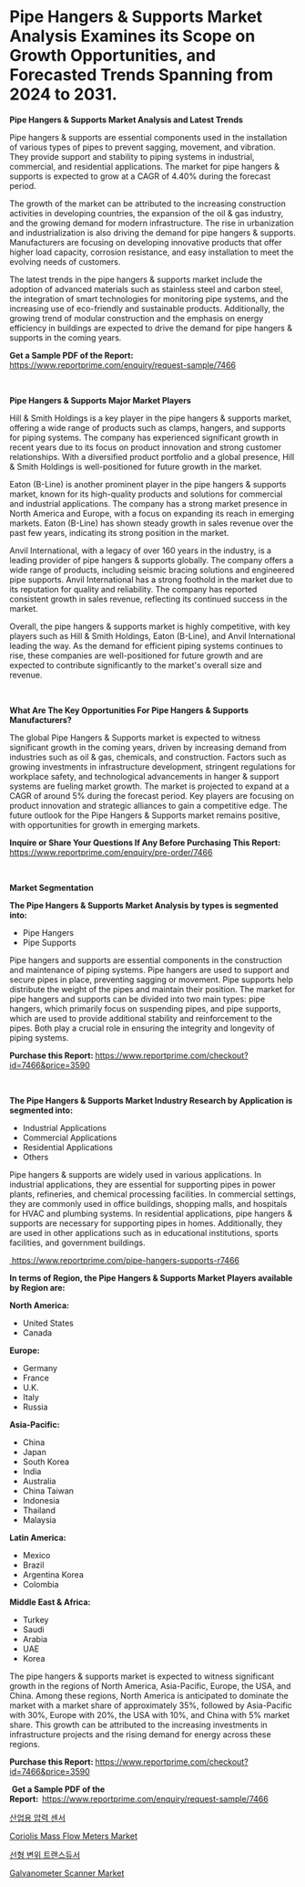 <p><h1>Pipe Hangers & Supports Market Analysis Examines its Scope on Growth Opportunities, and Forecasted Trends Spanning from 2024 to 2031.</h1></p><p><strong>Pipe Hangers & Supports Market Analysis and Latest Trends</strong></p>
<p><p>Pipe hangers & supports are essential components used in the installation of various types of pipes to prevent sagging, movement, and vibration. They provide support and stability to piping systems in industrial, commercial, and residential applications. The market for pipe hangers & supports is expected to grow at a CAGR of 4.40% during the forecast period. </p><p>The growth of the market can be attributed to the increasing construction activities in developing countries, the expansion of the oil & gas industry, and the growing demand for modern infrastructure. The rise in urbanization and industrialization is also driving the demand for pipe hangers & supports. Manufacturers are focusing on developing innovative products that offer higher load capacity, corrosion resistance, and easy installation to meet the evolving needs of customers.</p><p>The latest trends in the pipe hangers & supports market include the adoption of advanced materials such as stainless steel and carbon steel, the integration of smart technologies for monitoring pipe systems, and the increasing use of eco-friendly and sustainable products. Additionally, the growing trend of modular construction and the emphasis on energy efficiency in buildings are expected to drive the demand for pipe hangers & supports in the coming years.</p></p>
<p><strong>Get a Sample PDF of the Report:&nbsp;</strong> <a href="https://www.reportprime.com/enquiry/request-sample/7466">https://www.reportprime.com/enquiry/request-sample/7466</a></p>
<p>&nbsp;</p>
<p><strong>Pipe Hangers & Supports Major Market Players</strong></p>
<p><p>Hill & Smith Holdings is a key player in the pipe hangers & supports market, offering a wide range of products such as clamps, hangers, and supports for piping systems. The company has experienced significant growth in recent years due to its focus on product innovation and strong customer relationships. With a diversified product portfolio and a global presence, Hill & Smith Holdings is well-positioned for future growth in the market.</p><p>Eaton (B-Line) is another prominent player in the pipe hangers & supports market, known for its high-quality products and solutions for commercial and industrial applications. The company has a strong market presence in North America and Europe, with a focus on expanding its reach in emerging markets. Eaton (B-Line) has shown steady growth in sales revenue over the past few years, indicating its strong position in the market.</p><p>Anvil International, with a legacy of over 160 years in the industry, is a leading provider of pipe hangers & supports globally. The company offers a wide range of products, including seismic bracing solutions and engineered pipe supports. Anvil International has a strong foothold in the market due to its reputation for quality and reliability. The company has reported consistent growth in sales revenue, reflecting its continued success in the market.</p><p>Overall, the pipe hangers & supports market is highly competitive, with key players such as Hill & Smith Holdings, Eaton (B-Line), and Anvil International leading the way. As the demand for efficient piping systems continues to rise, these companies are well-positioned for future growth and are expected to contribute significantly to the market's overall size and revenue.</p></p>
<p>&nbsp;</p>
<p><strong>What Are The Key Opportunities For Pipe Hangers & Supports Manufacturers?</strong></p>
<p><p>The global Pipe Hangers & Supports market is expected to witness significant growth in the coming years, driven by increasing demand from industries such as oil & gas, chemicals, and construction. Factors such as growing investments in infrastructure development, stringent regulations for workplace safety, and technological advancements in hanger & support systems are fueling market growth. The market is projected to expand at a CAGR of around 5% during the forecast period. Key players are focusing on product innovation and strategic alliances to gain a competitive edge. The future outlook for the Pipe Hangers & Supports market remains positive, with opportunities for growth in emerging markets.</p></p>
<p><strong>Inquire or Share Your Questions If Any Before Purchasing This Report:</strong> <a href="https://www.reportprime.com/enquiry/pre-order/7466">https://www.reportprime.com/enquiry/pre-order/7466</a></p>
<p>&nbsp;</p>
<p><strong>Market Segmentation</strong></p>
<p><strong>The Pipe Hangers & Supports Market Analysis by types is segmented into:</strong></p>
<p><ul><li>Pipe Hangers</li><li>Pipe Supports</li></ul></p>
<p><p>Pipe hangers and supports are essential components in the construction and maintenance of piping systems. Pipe hangers are used to support and secure pipes in place, preventing sagging or movement. Pipe supports help distribute the weight of the pipes and maintain their position. The market for pipe hangers and supports can be divided into two main types: pipe hangers, which primarily focus on suspending pipes, and pipe supports, which are used to provide additional stability and reinforcement to the pipes. Both play a crucial role in ensuring the integrity and longevity of piping systems.</p></p>
<p><strong>Purchase this Report:&nbsp;</strong><a href="https://www.reportprime.com/checkout?id=7466&price=3590">https://www.reportprime.com/checkout?id=7466&price=3590</a></p>
<p>&nbsp;</p>
<p><strong>The Pipe Hangers & Supports Market Industry Research by Application is segmented into:</strong></p>
<p><ul><li>Industrial Applications</li><li>Commercial Applications</li><li>Residential Applications</li><li>Others</li></ul></p>
<p><p>Pipe hangers & supports are widely used in various applications. In industrial applications, they are essential for supporting pipes in power plants, refineries, and chemical processing facilities. In commercial settings, they are commonly used in office buildings, shopping malls, and hospitals for HVAC and plumbing systems. In residential applications, pipe hangers & supports are necessary for supporting pipes in homes. Additionally, they are used in other applications such as in educational institutions, sports facilities, and government buildings.</p></p>
<p><a href="https://www.reportprime.com/pipe-hangers-supports-r7466">&nbsp;https://www.reportprime.com/pipe-hangers-supports-r7466</a></p>
<p><strong>In terms of Region, the Pipe Hangers & Supports Market Players available by Region are:</strong></p>
<p>
    <p> <strong> North America: </strong>
        <ul>
            <li>United States</li>
            <li>Canada</li>
        </ul>
        </p> 
    <p> <strong> Europe: </strong>
        <ul>
            <li>Germany</li>
            <li>France</li>
            <li>U.K.</li>
            <li>Italy</li>
            <li>Russia</li>
        </ul>
        </p> 
    <p> <strong> Asia-Pacific: </strong>
        <ul>
            <li>China</li>
            <li>Japan</li>
            <li>South Korea</li>
            <li>India</li>
            <li>Australia</li>
            <li>China Taiwan</li>
            <li>Indonesia</li>
            <li>Thailand</li>
            <li>Malaysia</li>
        </ul>
        </p> 
    <p> <strong> Latin America: </strong>
        <ul>
            <li>Mexico</li>
            <li>Brazil</li>
            <li>Argentina Korea</li>
            <li>Colombia</li>
        </ul>
        </p> 
    <p> <strong> Middle East & Africa: </strong>
        <ul>
            <li>Turkey</li>
            <li>Saudi</li>
            <li>Arabia</li>
            <li>UAE</li>
            <li>Korea</li>
        </ul>
    </p>
    </p>
<p><p>The pipe hangers & supports market is expected to witness significant growth in the regions of North America, Asia-Pacific, Europe, the USA, and China. Among these regions, North America is anticipated to dominate the market with a market share of approximately 35%, followed by Asia-Pacific with 30%, Europe with 20%, the USA with 10%, and China with 5% market share. This growth can be attributed to the increasing investments in infrastructure projects and the rising demand for energy across these regions.</p></p>
<p><strong>Purchase this Report: </strong><a href="https://www.reportprime.com/checkout?id=7466&price=3590">https://www.reportprime.com/checkout?id=7466&price=3590</a></p>
<p>&nbsp;<strong>Get a Sample PDF of the Report:&nbsp;&nbsp;</strong><a href="https://www.reportprime.com/enquiry/request-sample/7466">https://www.reportprime.com/enquiry/request-sample/7466</a></p>
<p><strong></strong></p>
<p><p><a href="https://github.com/mduzzalmduzzal601/Market-Research-Report-List-1/blob/main/948422270887.md">산업용 압력 센서</a></p><p><a href="https://github.com/lsapaaep8/Market-Research-Report-List-1/blob/main/coriolis-mass-flow-meters-market.md">Coriolis Mass Flow Meters Market</a></p><p><a href="https://github.com/rick7624/Market-Research-Report-List-2/blob/main/248479870885.md">선형 변위 트랜스듀서</a></p><p><a href="https://github.com/qrkceaah30/Market-Research-Report-List-1/blob/main/galvanometer-scanner-market.md">Galvanometer Scanner Market</a></p></p>